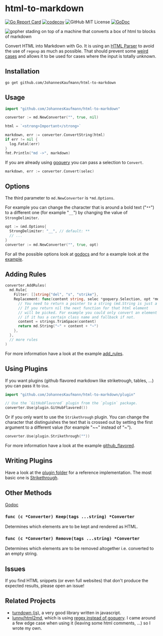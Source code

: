 # html-to-markdown

[![Go Report Card](https://goreportcard.com/badge/github.com/JohannesKaufmann/html-to-markdown)](https://goreportcard.com/report/github.com/JohannesKaufmann/html-to-markdown)
[![codecov](https://codecov.io/gh/JohannesKaufmann/html-to-markdown/branch/master/graph/badge.svg)](https://codecov.io/gh/JohannesKaufmann/html-to-markdown)
![GitHub MIT License](https://img.shields.io/github/license/JohannesKaufmann/html-to-markdown)
[![GoDoc](https://godoc.org/github.com/JohannesKaufmann/html-to-markdown?status.png)](http://godoc.org/github.com/JohannesKaufmann/html-to-markdown)

![gopher stading on top of a machine that converts a box of html to blocks of markdown](/logo.png)

Convert HTML into Markdown with Go. It is using an [HTML Parser](https://github.com/PuerkitoBio/goquery) to avoid the use of `regexp` as much as possible. That should prevent some [weird cases](https://stackoverflow.com/a/1732454) and allows it to be used for cases where the input is totally unknown.

## Installation

```
go get github.com/JohannesKaufmann/html-to-markdown
```

## Usage

```go
import "github.com/JohannesKaufmann/html-to-markdown"

converter := md.NewConverter("", true, nil)

html = `<strong>Important</strong>`

markdown, err := converter.ConvertString(html)
if err != nil {
  log.Fatal(err)
}
fmt.Println("md ->", markdown)
```

If you are already using [goquery](https://github.com/PuerkitoBio/goquery) you can pass a selection to `Convert`.

```go
markdown, err := converter.Convert(selec)
```

## Options

The third parameter to `md.NewConverter` is `*md.Options`.

For example you can change the character that is around a bold text ("`**`") to a different one (for example "`__`") by changing the value of `StrongDelimiter`.

```go
opt := &md.Options{
  StrongDelimiter: "__", // default: **
  // ...
}
converter := md.NewConverter("", true, opt)
```

For all the possible options look at [godocs](https://godoc.org/github.com/JohannesKaufmann/html-to-markdown/#Options) and for a example look at the [example](/examples/options/main.go).

## Adding Rules

```go
converter.AddRules(
  md.Rule{
    Filter: []string{"del", "s", "strike"},
    Replacement: func(content string, selec *goquery.Selection, opt *md.Options) *string {
      // You need to return a pointer to a string (md.String is just a helper function).
      // If you return nil the next function for that html element
      // will be picked. For example you could only convert an element
      // if it has a certain class name and fallback if not.
      content = strings.TrimSpace(content)
      return md.String("~" + content + "~")
    },
  },
  // more rules
)
```

For more information have a look at the example [add_rules](/examples/add_rules/main.go).

## Using Plugins

If you want plugins (github flavored markdown like striketrough, tables, ...) you can pass it to `Use`.

```go
import "github.com/JohannesKaufmann/html-to-markdown/plugin"

// Use the `GitHubFlavored` plugin from the `plugin` package.
converter.Use(plugin.GitHubFlavored())
```

Or if you only want to use the `Strikethrough` plugin. You can change the character that distinguishes
the text that is crossed out by setting the first argument to a different value (for example "~~" instead of "~").

```go
converter.Use(plugin.Strikethrough(""))
```

For more information have a look at the example [github_flavored](/examples/github_flavored/main.go).

## Writing Plugins

Have a look at the [plugin folder](/plugin) for a reference implementation. The most basic one is [Strikethrough](/plugin/strikethrough.go).

## Other Methods

[Godoc](https://godoc.org/github.com/JohannesKaufmann/html-to-markdown)

### `func (c *Converter) Keep(tags ...string) *Converter`

Determines which elements are to be kept and rendered as HTML.

### `func (c *Converter) Remove(tags ...string) *Converter`

Determines which elements are to be removed altogether i.e. converted to an empty string.

## Issues

If you find HTML snippets (or even full websites) that don't produce the expected results, please open an issue!

## Related Projects

- [turndown (js)](https://github.com/domchristie/turndown), a very good library written in javascript.
- [lunny/html2md](https://github.com/lunny/html2md), which is using [regex instead of goquery](https://stackoverflow.com/a/1732454). I came around a few edge case when using it (leaving some html comments, ...) so I wrote my own.
